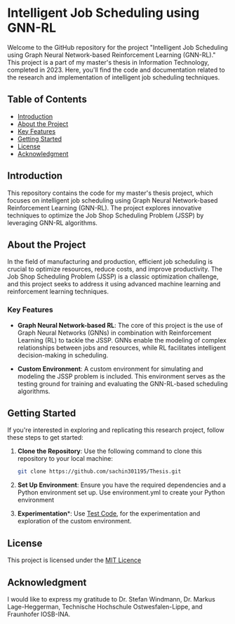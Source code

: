 # Intelligent Job Scheduling using GNN-RL

Welcome to the GitHub repository for the project "Intelligent Job Scheduling using Graph Neural Network-based Reinforcement Learning (GNN-RL)." This project is a part of my master's thesis in Information Technology, completed in 2023. Here, you'll find the code and documentation related to the research and implementation of intelligent job scheduling techniques.

## Table of Contents

- [Introduction](#introduction)
- [About the Project](#about-the-project)
- [Key Features](#key-features)
- [Getting Started](#getting-started)
- [License](#license)
- [Acknowledgment](#acknowledgment)

## Introduction

This repository contains the code for my master's thesis project, which focuses on intelligent job scheduling using Graph Neural Network-based Reinforcement Learning (GNN-RL). The project explores innovative techniques to optimize the Job Shop Scheduling Problem (JSSP) by leveraging GNN-RL algorithms.

## About the Project

In the field of manufacturing and production, efficient job scheduling is crucial to optimize resources, reduce costs, and improve productivity. The Job Shop Scheduling Problem (JSSP) is a classic optimization challenge, and this project seeks to address it using advanced machine learning and reinforcement learning techniques.

### Key Features

- **Graph Neural Network-based RL**: The core of this project is the use of Graph Neural Networks (GNNs) in combination with Reinforcement Learning (RL) to tackle the JSSP. GNNs enable the modeling of complex relationships between jobs and resources, while RL facilitates intelligent decision-making in scheduling.

- **Custom Environment**: A custom environment for simulating and modeling the JSSP problem is included. This environment serves as the testing ground for training and evaluating the GNN-RL-based scheduling algorithms.

<!--## Repository Contents

- `src/`: Contains the source code for the GNN-RL-based job scheduling algorithms and models.
- `environment/`: Includes the custom Python environment for modeling and simulating the JSSP.
- `data/`: This directory contains any relevant datasets or files necessary for running experiments.
- `docs/`: Detailed documentation and reports related to the master's thesis and research. -->

## Getting Started

If you're interested in exploring and replicating this research project, follow these steps to get started:

1. **Clone the Repository**: Use the following command to clone this repository to your local machine:

   ```bash
   git clone https://github.com/sachin301195/Thesis.git
2. **Set Up Environment**: Ensure you have the required dependencies and a Python environment set up. Use environment.yml to create your Python environment
3. **Experimentation***: Use [Test Code](https://github.com/sachin301195/Thesis/blob/main/test.py), for the experimentation and exploration of the custom environment.

## License   

This project is licensed under the [MIT Licence](https://github.com/sachin301195/Thesis/blob/main/LICENSE)

## Acknowledgment   

I would like to express my gratitude to Dr. Stefan Windmann, Dr. Markus Lage-Heggerman, Technische Hochschule Ostwesfalen-Lippe, and Fraunhofer IOSB-INA.

